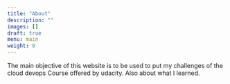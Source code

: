 ```yaml
---
title: "About"
description: ""
images: []
draft: true
menu: main
weight: 0
---
```

The main objective of this website is to be used to put my challenges of the cloud devops Course offered by udacity. Also about what I learned.